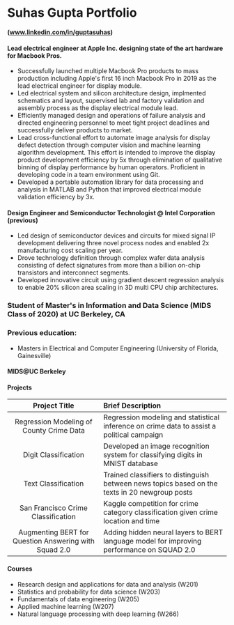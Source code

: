 # Suhas Gupta Portfolio

**(www.linkedin.com/in/guptasuhas)**

#### Lead electrical engineer at Apple Inc. designing state of the art hardware for Macbook Pros. 
  - Successfully launched multiple Macbook Pro products to mass production including Apple's first 16 inch Macbook Pro in 2019 as the lead electrical engineer for display module. 
  - Led electrical system and silicon architecture design, implmented schematics and layout, supervised lab and factory validation and assembly process as the display electrical module lead. 
  - Efficiently managed design and operations of failure analysis and directed engineering personnel to meet tight project deadlines and successfully deliver products to market.
  - Lead cross-functional effort to automate image analysis for display defect detection through
computer vision and machine learning algorithm development. This effort is intended to improve the display product development efficiency by 5x through elimination of qualitative binning of display performance by human operators. Proficient in developing code in a team environment
using Git.
  - Developed a portable automation library for data processing and analysis in MATLAB and Python
that improved electrical module validation efficiency by 3x.

#### Design Engineer and Semiconductor Technologist @ Intel Corporation (previous)
  - Led design of semiconductor devices and circuits for mixed signal IP development delivering three novel process nodes and enabled 2x manufacturing cost scaling per year.
  - Drove technology definition through complex wafer data analysis consisting of defect signatures from more than a billion on-chip transistors and interconnect segments.
  - Developed innovative circuit using gradient descent regression analysis to enable 20% silicon area scaling in 3D multi CPU chip architectures.


### Student of Master's in Information and Data Science (MIDS Class of 2020) at UC Berkeley, CA

### Previous education: 
  - Masters in Electrical and Computer Engineering (University of Florida, Gainesville)

#### MIDS@UC Berkeley

#### Projects

| Project Title |  Brief Description  |
|:----------:|:----------|
| Regression Modeling of County Crime Data |  Regression modeling and statistical inference on crime data to assist a political campaign|
| Digit Classification |  Developed an image recognition system for classifying digits in MNIST database |
| Text Classification |  Trained classifiers to distinguish between news topics based on the texts in 20 newgroup posts |
| San Francisco Crime Classification |  Kaggle competition for crime category classification given crime location and time |
| Augmenting BERT for Question Answering with Squad 2.0 |  Adding hidden neural layers to BERT language model for improving performance on SQUAD 2.0 |


#### Courses
  - Research design and applications for data and analysis (W201)
  - Statistics and probability for data science (W203)
  - Fundamentals of data engineering (W205)
  - Applied machine learning (W207)
  - Natural language processing with deep learning (W266)

